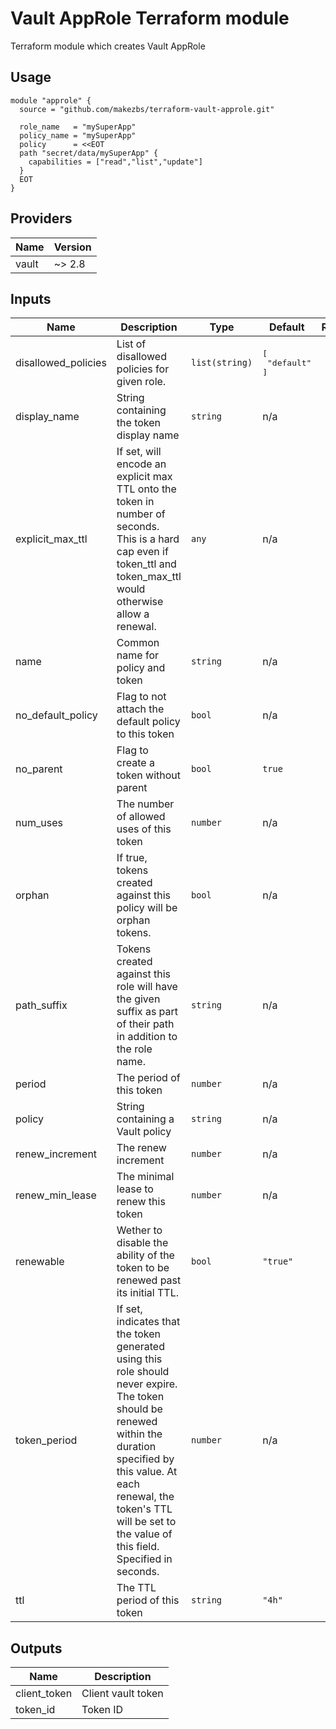 # Vault AppRole Terraform module

Terraform module which creates Vault AppRole

## Usage

```hcl
module "approle" {
  source = "github.com/makezbs/terraform-vault-approle.git"

  role_name   = "mySuperApp"
  policy_name = "mySuperApp"
  policy      = <<EOT
  path "secret/data/mySuperApp" {
    capabilities = ["read","list","update"]
  }
  EOT
}
```

## Providers

| Name | Version |
|------|---------|
| vault | ~> 2.8 |

## Inputs

| Name | Description | Type | Default | Required |
|------|-------------|------|---------|:-----:|
| disallowed\_policies | List of disallowed policies for given role. | `list(string)` | <pre>[<br>  "default"<br>]</pre> | no |
| display\_name | String containing the token display name | `string` | n/a | yes |
| explicit\_max\_ttl | If set, will encode an explicit max TTL onto the token in number of seconds. This is a hard cap even if token\_ttl and token\_max\_ttl would otherwise allow a renewal. | `any` | n/a | yes |
| name | Common name for policy and token | `string` | n/a | yes |
| no\_default\_policy | Flag to not attach the default policy to this token | `bool` | n/a | yes |
| no\_parent | Flag to create a token without parent | `bool` | `true` | no |
| num\_uses | The number of allowed uses of this token | `number` | n/a | yes |
| orphan | If true, tokens created against this policy will be orphan tokens. | `bool` | n/a | yes |
| path\_suffix | Tokens created against this role will have the given suffix as part of their path in addition to the role name. | `string` | n/a | yes |
| period | The period of this token | `number` | n/a | yes |
| policy | String containing a Vault policy | `string` | n/a | yes |
| renew\_increment | The renew increment | `number` | n/a | yes |
| renew\_min\_lease | The minimal lease to renew this token | `number` | n/a | yes |
| renewable | Wether to disable the ability of the token to be renewed past its initial TTL. | `bool` | `"true"` | no |
| token\_period | If set, indicates that the token generated using this role should never expire. The token should be renewed within the duration specified by this value. At each renewal, the token's TTL will be set to the value of this field. Specified in seconds. | `number` | n/a | yes |
| ttl | The TTL period of this token | `string` | `"4h"` | no |

## Outputs

| Name | Description |
|------|-------------|
| client\_token | Client vault token |
| token\_id | Token ID |
